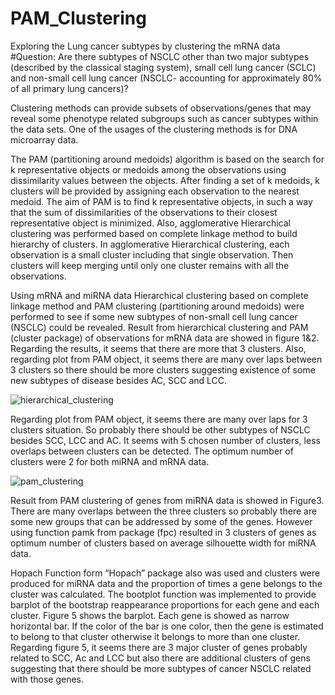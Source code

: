# PAM_Clustering
Exploring the Lung cancer subtypes by clustering the mRNA data
#Question: Are there subtypes of NSCLC other than two major subtypes (described by the classical staging system), small cell lung cancer (SCLC) and non-small cell lung cancer (NSCLC- accounting for approximately 80% of all primary lung cancers)?

Clustering methods can provide subsets of observations/genes that may reveal some phenotype related subgroups such as cancer subtypes within the data sets. One of the usages of the clustering methods is for DNA microarray data. 

The PAM (partitioning around medoids) algorithm is based on the search for k representative objects or medoids among the observations using dissimilarity values between the objects. After finding a set of k medoids, k clusters will be provided by assigning each observation to the nearest medoid. The aim of PAM is to find k representative objects, in such a way that the sum of dissimilarities of the observations to their closest representative object is minimized. Also, agglomerative Hierarchical clustering was performed based on complete linkage method to build hierarchy of clusters. In agglomerative Hierarchical clustering, each observation is a small cluster including that single observation. Then clusters will keep merging until only one cluster remains with all the observations.


Using mRNA and miRNA data Hierarchical clustering based on complete linkage method and PAM clustering (partitioning around medoids) were performed to see if some new subtypes of non-small cell lung cancer (NSCLC) could be revealed. Result from hierarchical clustering and PAM (cluster package) of observations for mRNA data are showed in figure 1&2. Regarding the results, it seems that there are more that 3 clusters. Also, regarding plot from PAM object, it seems there are many over laps between 3 clusters so there should be more clusters suggesting existence of some new subtypes of disease besides AC, SCC and LCC. 

![hierarchical_clustering](https://github.com/yzarnegar/PAM_Clustering/issues/1#issue-559910635)



Regarding plot from PAM object, it seems there are many over laps for 3 clusters situation. So probably there should be other subtypes of NSCLC besides SCC, LCC and AC. It seems with 5 chosen number of clusters, less overlaps between clusters can be detected.  The optimum number of clusters were 2 for both miRNA and mRNA data. 

![pam_clustering](https://github.com/yzarnegar/PAM_Clustering/issues/2#issue-559910909)

Result from PAM clustering of genes from miRNA data is showed in Figure3. There are many overlaps between the three clusters so probably there are some new groups that can be addressed by some of the genes. However using function pamk from package (fpc) resulted in 3 clusters of genes as optimum number of clusters based on average silhouette width for miRNA data. 

Hopach Function form “Hopach” package also was used and clusters were produced for miRNA data and the proportion of times a gene belongs to the cluster was calculated. The bootplot function was implemented to provide barplot of the bootstrap reappearance proportions for each gene and each cluster. Figure 5 shows the barplot. Each gene is showed as narrow horizontal bar. If the color of the bar is one color, then the gene is estimated to belong to that cluster otherwise it belongs to more than one cluster. Regarding figure 5, it seems there are 3 major cluster of genes probably related to SCC, Ac and LCC but also there are additional clusters of gens suggesting that there should be more subtypes of cancer NSCLC related with those genes. 
